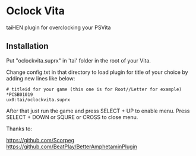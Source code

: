 # Oclock Vita
taiHEN plugin for overclocking your PSVita

Installation
--------------------------------------------------------------------------------

Put "oclockvita.suprx" in 'tai' folder in the root of your Vita.

Change config.txt in that directory to load plugin for title of your choice by adding new lines like below:

```text
# titleid for your game (this one is for Root//Letter for example)
*PCSB01019
ux0:tai/oclockvita.suprx
```

After that just run the game and press SELECT + UP to enable menu. Press SELECT + DOWN or SQURE or CROSS to close menu.

Thanks to: 

https://github.com/Scorpeg
https://github.com/BeatPlay/BetterAmphetaminPlugin
